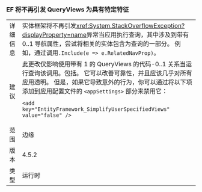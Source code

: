### <a name="ef-no-longer-throws-for-queryviews-with-specific-characteristics"></a>EF 将不再引发 QueryViews 为具有特定特征

|   |   |
|---|---|
|详细信息|实体框架将不再引发<xref:System.StackOverflowException?displayProperty=name>异常当应用执行查询，其中涉及到带有 0..1 导航属性，尝试将相关的实体包含为查询的一部分。 例如，通过调用<code>.Include(e =&gt; e.RelatedNavProp)</code>。|
|建议|此更改仅影响使用带有 1 的 QueryViews 的代码-0..1 关系当运行查询该调用。包括。 它可以改善可靠性，并且应该几乎对所有应用透明。 但是，如果它导致意外的行为，你可以通过将以下项添加到应用配置文件的 <code>&lt;appSettings&gt;</code> 部分来禁用它：<pre><code class="language-xml">&lt;add key=&quot;EntityFramework_SimplifyUserSpecifiedViews&quot; value=&quot;false&quot; /&gt;&#13;&#10;</code></pre>|
|范围|边缘|
|版本|4.5.2|
|类型|运行时|

